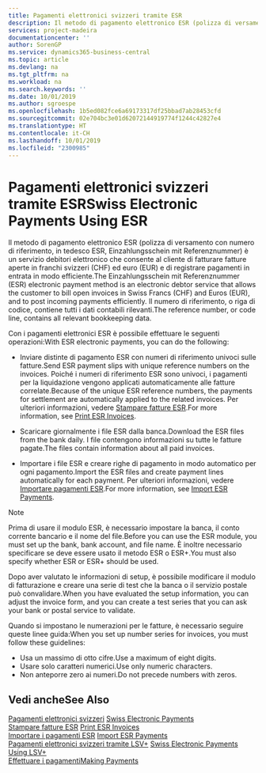 ```yaml
---
title: Pagamenti elettronici svizzeri tramite ESR
description: Il metodo di pagamento elettronico ESR (polizza di versamento con numero di riferimento, in tedesco ESR, Einzahlungsschein mit Referenznummer) è un servizio debitori elettronico che consente al cliente di fatturare fatture aperte in franchi svizzeri (CHF) ed euro (EUR) e di registrare pagamenti in entrata in modo efficiente.
services: project-madeira
documentationcenter: ''
author: SorenGP
ms.service: dynamics365-business-central
ms.topic: article
ms.devlang: na
ms.tgt_pltfrm: na
ms.workload: na
ms.search.keywords: ''
ms.date: 10/01/2019
ms.author: sgroespe
ms.openlocfilehash: 1b5ed082fce6a69173317df25bbad7ab28453cfd
ms.sourcegitcommit: 02e704bc3e01d62072144919774f1244c42827e4
ms.translationtype: HT
ms.contentlocale: it-CH
ms.lasthandoff: 10/01/2019
ms.locfileid: "2300985"
---
```

# <a name="swiss-electronic-payments-using-esr"></a><span data-ttu-id="79cf9-103">Pagamenti elettronici svizzeri tramite ESR</span><span class="sxs-lookup"><span data-stu-id="79cf9-103">Swiss Electronic Payments Using ESR</span></span>
<span data-ttu-id="79cf9-104">Il metodo di pagamento elettronico ESR (polizza di versamento con numero di riferimento, in tedesco ESR, Einzahlungsschein mit Referenznummer) è un servizio debitori elettronico che consente al cliente di fatturare fatture aperte in franchi svizzeri (CHF) ed euro (EUR) e di registrare pagamenti in entrata in modo efficiente.</span><span class="sxs-lookup"><span data-stu-id="79cf9-104">The Einzahlungsschein mit Referenznummer (ESR) electronic payment method is an electronic debtor service that allows the customer to bill open invoices in Swiss Francs (CHF) and Euros (EUR), and to post incoming payments efficiently.</span></span> <span data-ttu-id="79cf9-105">Il numero di riferimento, o riga di codice, contiene tutti i dati contabili rilevanti.</span><span class="sxs-lookup"><span data-stu-id="79cf9-105">The reference number, or code line, contains all relevant bookkeeping data.</span></span>  

<span data-ttu-id="79cf9-106">Con i pagamenti elettronici ESR è possibile effettuare le seguenti operazioni:</span><span class="sxs-lookup"><span data-stu-id="79cf9-106">With ESR electronic payments, you can do the following:</span></span>  

- <span data-ttu-id="79cf9-107">Inviare distinte di pagamento ESR con numeri di riferimento univoci sulle fatture.</span><span class="sxs-lookup"><span data-stu-id="79cf9-107">Send ESR payment slips with unique reference numbers on the invoices.</span></span> <span data-ttu-id="79cf9-108">Poiché i numeri di riferimento ESR sono univoci, i pagamenti per la liquidazione vengono applicati automaticamente alle fatture correlate.</span><span class="sxs-lookup"><span data-stu-id="79cf9-108">Because of the unique ESR reference numbers, the payments for settlement are automatically applied to the related invoices.</span></span> <span data-ttu-id="79cf9-109">Per ulteriori informazioni, vedere [Stampare fatture ESR](how-to-print-esr-invoices.md).</span><span class="sxs-lookup"><span data-stu-id="79cf9-109">For more information, see [Print ESR Invoices](how-to-print-esr-invoices.md).</span></span>  

- <span data-ttu-id="79cf9-110">Scaricare giornalmente i file ESR dalla banca.</span><span class="sxs-lookup"><span data-stu-id="79cf9-110">Download the ESR files from the bank daily.</span></span> <span data-ttu-id="79cf9-111">I file contengono informazioni su tutte le fatture pagate.</span><span class="sxs-lookup"><span data-stu-id="79cf9-111">The files contain information about all paid invoices.</span></span>  

- <span data-ttu-id="79cf9-112">Importare i file ESR e creare righe di pagamento in modo automatico per ogni pagamento.</span><span class="sxs-lookup"><span data-stu-id="79cf9-112">Import the ESR files and create payment lines automatically for each payment.</span></span> <span data-ttu-id="79cf9-113">Per ulteriori informazioni, vedere [Importare pagamenti ESR](how-to-import-esr-payments.md).</span><span class="sxs-lookup"><span data-stu-id="79cf9-113">For more information, see [Import ESR Payments](how-to-import-esr-payments.md).</span></span>  

> [!NOTE]  
>  <span data-ttu-id="79cf9-114">Prima di usare il modulo ESR, è necessario impostare la banca, il conto corrente bancario e il nome del file.</span><span class="sxs-lookup"><span data-stu-id="79cf9-114">Before you can use the ESR module, you must set up the bank, bank account, and file name.</span></span> <span data-ttu-id="79cf9-115">È inoltre necessario specificare se deve essere usato il metodo ESR o ESR+.</span><span class="sxs-lookup"><span data-stu-id="79cf9-115">You must also specify whether ESR or ESR+ should be used.</span></span>

<span data-ttu-id="79cf9-116">Dopo aver valutato le informazioni di setup, è possibile modificare il modulo di fatturazione e creare una serie di test che la banca o il servizio postale può convalidare.</span><span class="sxs-lookup"><span data-stu-id="79cf9-116">When you have evaluated the setup information, you can adjust the invoice form, and you can create a test series that you can ask your bank or postal service to validate.</span></span>  

<span data-ttu-id="79cf9-117">Quando si impostano le numerazioni per le fatture, è necessario seguire queste linee guida:</span><span class="sxs-lookup"><span data-stu-id="79cf9-117">When you set up number series for invoices, you must follow these guidelines:</span></span>  

- <span data-ttu-id="79cf9-118">Usa un massimo di otto cifre.</span><span class="sxs-lookup"><span data-stu-id="79cf9-118">Use a maximum of eight digits.</span></span>  
- <span data-ttu-id="79cf9-119">Usare solo caratteri numerici.</span><span class="sxs-lookup"><span data-stu-id="79cf9-119">Use only numeric characters.</span></span>  
- <span data-ttu-id="79cf9-120">Non anteporre zero ai numeri.</span><span class="sxs-lookup"><span data-stu-id="79cf9-120">Do not precede numbers with zeros.</span></span>  

## <a name="see-also"></a><span data-ttu-id="79cf9-121">Vedi anche</span><span class="sxs-lookup"><span data-stu-id="79cf9-121">See Also</span></span>  
 <span data-ttu-id="79cf9-122">[Pagamenti elettronici svizzeri](swiss-electronic-payments.md) </span><span class="sxs-lookup"><span data-stu-id="79cf9-122">[Swiss Electronic Payments](swiss-electronic-payments.md) </span></span>  
 <span data-ttu-id="79cf9-123">[Stampare fatture ESR](how-to-print-esr-invoices.md) </span><span class="sxs-lookup"><span data-stu-id="79cf9-123">[Print ESR Invoices](how-to-print-esr-invoices.md) </span></span>  
 <span data-ttu-id="79cf9-124">[Importare i pagamenti ESR](how-to-import-esr-payments.md) </span><span class="sxs-lookup"><span data-stu-id="79cf9-124">[Import ESR Payments](how-to-import-esr-payments.md) </span></span>  
 <span data-ttu-id="79cf9-125">[Pagamenti elettronici svizzeri tramite LSV+](swiss-electronic-payments-using-lsv-.md) </span><span class="sxs-lookup"><span data-stu-id="79cf9-125">[Swiss Electronic Payments Using LSV+](swiss-electronic-payments-using-lsv-.md) </span></span>  
 [<span data-ttu-id="79cf9-126">Effettuare i pagamenti</span><span class="sxs-lookup"><span data-stu-id="79cf9-126">Making Payments</span></span>](../../payables-make-payments.md)
